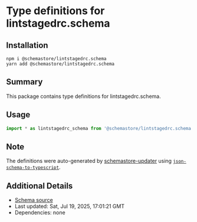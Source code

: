 # Type definitions for lintstagedrc.schema

## Installation

```
npm i @schemastore/lintstagedrc.schema
yarn add @schemastore/lintstagedrc.schema
```

## Summary

This package contains type definitions for lintstagedrc.schema.

## Usage

```ts
import * as lintstagedrc_schema from '@schemastore/lintstagedrc.schema';
```

## Note

The definitions were auto-generated by [schemastore-updater](https://github.com/ffflorian/schemastore-updater) using [`json-schema-to-typescript`](https://www.npmjs.com/package/json-schema-to-typescript).

## Additional Details

* [Schema source](https://github.com/SchemaStore/schemastore/tree/master/src/schemas/json/lintstagedrc.schema)
* Last updated: Sat, Jul 19, 2025, 17:01:21 GMT
* Dependencies: none
